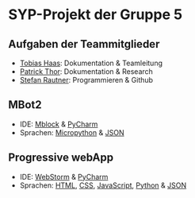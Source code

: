 
# SYP-Projekt der Gruppe 5
## Aufgaben der Teammitglieder
- [Tobias Haas](https://github.com/HazeAT): Dokumentation & Teamleitung<br>
- [Patrick Thor](https://github.com/Patho2005Thorick): Dokumentation & Research<br>
- [Stefan Rautner](https://github.com/StefanRautner): Programmieren & Github<br>

## MBot2
- IDE: [Mblock](https://s.mblock.cc/download/pc-windows) & [PyCharm](https://www.jetbrains.com/de-de/pycharm/download/download-thanks.html)<br>
- Sprachen: [Micropython](https://docs.micropython.org/en/latest/) & [JSON](https://www.json.org/json-de.html)

## Progressive webApp
- IDE: [WebStorm](https://www.jetbrains.com/de-de/webstorm/download/download-thanks.html) & [PyCharm](https://www.jetbrains.com/de-de/pycharm/download/download-thanks.html)<br>
- Sprachen: [HTML](https://wiki.selfhtml.org/wiki/HTML), [CSS](https://wiki.selfhtml.org/wiki/CSS), [JavaScript](https://wiki.selfhtml.org/wiki/JavaScript), [Python](https://www.python.org/doc/) & [JSON](https://www.json.org/json-de.html)
